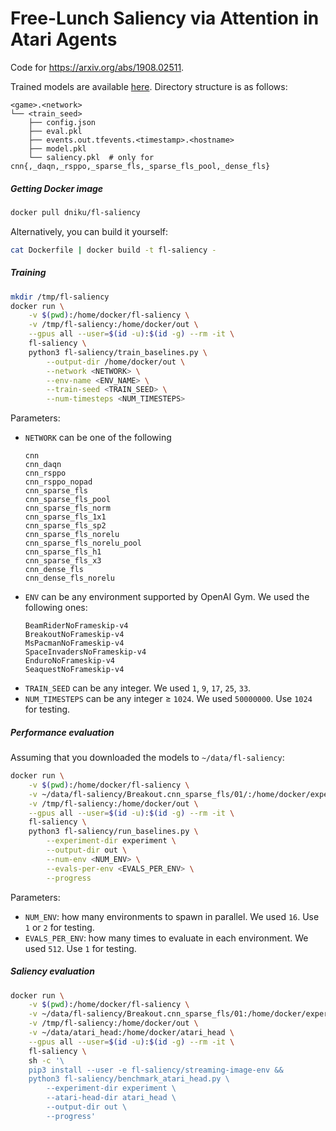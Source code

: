 # Free-Lunch Saliency via Attention in Atari Agents

Code for https://arxiv.org/abs/1908.02511.

Trained models are available [here](https://yadi.sk/d/vOk5JoP0208kqg). Directory structure is as follows:

```
<game>.<network>
└── <train_seed>
    ├── config.json
    ├── eval.pkl
    ├── events.out.tfevents.<timestamp>.<hostname>
    ├── model.pkl
    └── saliency.pkl  # only for cnn{,_daqn,_rsppo,_sparse_fls,_sparse_fls_pool,_dense_fls}
```

##### Getting Docker image

```bash
docker pull dniku/fl-saliency
```

Alternatively, you can build it yourself:

```bash
cat Dockerfile | docker build -t fl-saliency -
```

##### Training

```bash
mkdir /tmp/fl-saliency
docker run \
    -v $(pwd):/home/docker/fl-saliency \
    -v /tmp/fl-saliency:/home/docker/out \
    --gpus all --user=$(id -u):$(id -g) --rm -it \
    fl-saliency \
    python3 fl-saliency/train_baselines.py \
        --output-dir /home/docker/out \
        --network <NETWORK> \
        --env-name <ENV_NAME> \
        --train-seed <TRAIN_SEED> \
        --num-timesteps <NUM_TIMESTEPS>
```

Parameters:

 *  `NETWORK` can be one of the following
    ```
    cnn
    cnn_daqn
    cnn_rsppo
    cnn_rsppo_nopad
    cnn_sparse_fls
    cnn_sparse_fls_pool
    cnn_sparse_fls_norm
    cnn_sparse_fls_1x1
    cnn_sparse_fls_sp2
    cnn_sparse_fls_norelu
    cnn_sparse_fls_norelu_pool
    cnn_sparse_fls_h1
    cnn_sparse_fls_x3
    cnn_dense_fls
    cnn_dense_fls_norelu
    ```
 *  `ENV` can be any environment supported by OpenAI Gym. We used the following ones:
    ```
    BeamRiderNoFrameskip-v4
    BreakoutNoFrameskip-v4
    MsPacmanNoFrameskip-v4
    SpaceInvadersNoFrameskip-v4
    EnduroNoFrameskip-v4
    SeaquestNoFrameskip-v4
    ```
 *  `TRAIN_SEED` can be any integer. We used `1`, `9`, `17`, `25`, `33`.
 *  `NUM_TIMESTEPS` can be any integer ≥ `1024`. We used `50000000`. Use `1024` for testing.

##### Performance evaluation

Assuming that you downloaded the models to `~/data/fl-saliency`:

```bash
docker run \
    -v $(pwd):/home/docker/fl-saliency \
    -v ~/data/fl-saliency/Breakout.cnn_sparse_fls/01/:/home/docker/experiment \
    -v /tmp/fl-saliency:/home/docker/out \
    --gpus all --user=$(id -u):$(id -g) --rm -it \
    fl-saliency \
    python3 fl-saliency/run_baselines.py \
        --experiment-dir experiment \
        --output-dir out \
        --num-env <NUM_ENV> \
        --evals-per-env <EVALS_PER_ENV> \
        --progress
```

Parameters:

 *  `NUM_ENV`: how many environments to spawn in parallel. We used `16`. Use `1` or `2` for testing.
 *  `EVALS_PER_ENV`: how many times to evaluate in each environment. We used `512`. Use `1` for testing.

##### Saliency evaluation

```bash
docker run \
    -v $(pwd):/home/docker/fl-saliency \
    -v ~/data/fl-saliency/Breakout.cnn_sparse_fls/01:/home/docker/experiment \
    -v /tmp/fl-saliency:/home/docker/out \
    -v ~/data/atari_head:/home/docker/atari_head \
    --gpus all --user=$(id -u):$(id -g) --rm -it \
    fl-saliency \
    sh -c '\
    pip3 install --user -e fl-saliency/streaming-image-env &&
    python3 fl-saliency/benchmark_atari_head.py \
        --experiment-dir experiment \
        --atari-head-dir atari_head \
        --output-dir out \
        --progress'
```
